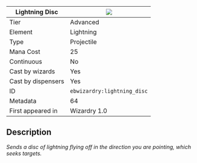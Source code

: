 | Lightning Disc |![](https://github.com/Electroblob77/Wizardry/blob/1.12.2/src/main/resources/assets/ebwizardry/textures/spells/ebwizardry:lightning_disc.png)|
|---|---|
| Tier | Advanced |
| Element | Lightning |
| Type | Projectile |
| Mana Cost | 25 |
| Continuous | No |
| Cast by wizards | Yes |
| Cast by dispensers | Yes |
| ID | `ebwizardry:lightning_disc` |
| Metadata | 64 |
| First appeared in | Wizardry 1.0 |
## Description
_Sends a disc of lightning flying off in the direction you are pointing, which seeks targets._